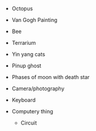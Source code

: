 - Octopus
- Van Gogh Painting
- Bee
- Terrarium
- Yin yang cats
- Pinup ghost
- Phases of moon with death star

- Camera/photography
- Keyboard
- Computery thing
	- Circuit